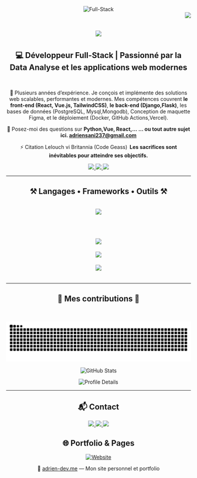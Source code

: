 <div  align="center">
    <img  height=400 with=600 src="https://i.ibb.co/pvD2y95R/Full-Stack.png" alt="Full-Stack" border="0">
</div>


<img align="right" src="https://visitor-badge.laobi.icu/badge?page_id=adri-2.adr-2" />
<h1 align="center">
    <img src="https://readme-typing-svg.herokuapp.com/?font=Righteous&size=35&center=true&vCenter=true&width=500&height=70&duration=4000&lines=Salut+Toi!+👋;+Je+suis+Adrien+Sani!;" />
</h1>

<h2 align="center">💻 Développeur Full-Stack | Passionné par la Data Analyse et les applications web modernes</h2>

<br/>

<div align="center">
 
 🔭 Plusieurs années d’expérience. Je conçois et implémente des solutions web scalables, performantes et modernes. Mes compétences couvrent **le front-end (React, Vue.js, TailwindCSS)**, **le back-end (Django,Flask)**, les bases de données (PostgreSQL, Mysql,Mongodb), Conception de maquette Figma, et le déploiement (Docker, GitHub Actions,Vercel).
 

💬 Posez-moi des questions sur **Python,Vue, React,... ... ou tout autre sujet ici. <a href="mailto:adriensani237@gmail.com"> adriensani237@gmail.com</a>**

⚡ Citation Lelouch vi Britannia (Code Geass)  **Les sacrifices sont inévitables pour atteindre ses objectifs.**

 </div>
 
<div align="center"> 
  <a href="mailto:adriensani237@gmail.com">
    <img src="https://img.shields.io/badge/Gmail-333333?style=for-the-badge&logo=gmail&logoColor=red" />
  </a>
  <a href="https://www.linkedin.com/in/adrien-sani-2890312aa" target="_blank">
    <img src="https://img.shields.io/badge/LinkedIn-0077B5?style=for-the-badge&logo=linkedin&logoColor=white" target="_blank" />
  </a>
  <a href="https://adrien-dev.me" target="_blank">
     <img src="https://img.shields.io/badge/Portfolio-FF5722?style=for-the-badge&logo=todoist&logoColor=white" target="_blank" /> <!-- sqlite, safari, google-chrome are other good icon options -->
  </a>
</div>

 <hr/>
 
<h2 align="center">⚒️ Langages • Frameworks • Outils ⚒️</h2>
<br/>
<div align="center">
  
  <img src="https://skillicons.dev/icons?i=python,django,flask,nodejs,express" />
   
  <br><br>
       
   <img src="https://skillicons.dev/icons?i=html,css,javascript,typescript,react,vue,tailwind,nextjs" />
    <br><br>
    
     
  <img src="https://skillicons.dev/icons?i=postgresql,mysql,mongodb" />
    <br><br>
    
  
  <img src="https://skillicons.dev/icons?i=git,github,vscode,docker,figma" />
</div>


<br/>
<hr/>

<div align="center">
  <h2>🐍 Mes contributions 🐍</h2>
  <br>
<p align="center">
  <img src="https://github.com/adri-2/adri-2/blob/output/github-snake.svg" alt="Snake animation">
</p>


<p align="center">
  <img src="https://github-readme-stats.vercel.app/api?username=adri-2&show_icons=true&count_private=true&theme=github_dark&hide_title=true" alt="GitHub Stats" />
    
 


</p>



<!-- Contributions récentes avec graphique -->
<p align="center">
  <img src="https://github-profile-summary-cards.vercel.app/api/cards/profile-details?username=adri-2&theme=github_dark" alt="Profile Details" />
</p>





---

## 📬 Contact

<p align="center">
  <a href="mailto:adri.dev.contact@gmail.com">
    <img src="https://img.shields.io/badge/Email-Contact-informational?style=for-the-badge&logo=gmail&logoColor=white" />
  </a>
  <a href="https://www.linkedin.com/in/adri-2/" target="_blank">
    <img src="https://img.shields.io/badge/LinkedIn-Connect-blue?style=for-the-badge&logo=linkedin&logoColor=white" />
  </a>
  <a href="https://twitter.com/adri2_dev" target="_blank">
    <img src="https://img.shields.io/badge/Twitter-Follow-1DA1F2?style=for-the-badge&logo=twitter&logoColor=white" />
  </a>
</p>




<p align="center">
    
## 🌐 Portfolio & Pages
 [![Website](https://img.shields.io/website?down_message=offline&label=adrien-dev.me&up_message=online&url=https%3A%2F%2Fadrien-dev.me)](https://adrien-dev.me)

🔗 [adrien-dev.me](https://adrien-dev.me) — Mon site personnel et portfolio
</p>

